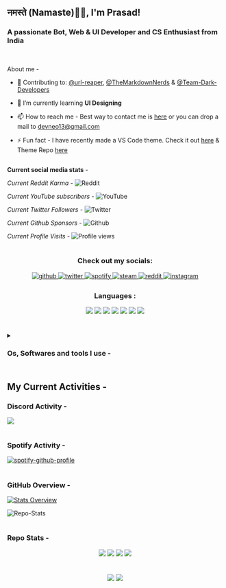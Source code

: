 <h2>नमस्ते (Namaste)🙏🏻, I'm Prasad!
<!--<img src="./kali-preview-boot.gif" alt="Kali" width="225" height="225"></h2>-->
<h3>A passionate Bot, Web & UI Developer and CS Enthusiast from India</h3>

<br>

About me -
- 🔭 Contributing to: [@url-reaper](https://github.com/url-reaper), [@TheMarkdownNerds](https://github.com/TheMarkdownNerds) & [@Team-Dark-Developers](https://github.com/Team-Dark-Developers)

- 🌱 I’m currently learning **UI Designing**

- 📫 How to reach me - Best way to contact me is [here](https://itzzneo13.github.io/contact.html) or you can drop a mail to devneo13@gmail.com

- ⚡ Fun fact - I have recently made a VS Code theme. Check it out [here](https://marketplace.visualstudio.com/items?itemName=ItzzNeo1305.minimal-theme) & Theme Repo [here](https://github.com/ItzzNeo13/Minimal-Theme)

##

**Current social media stats** -

_Current Reddit Karma_ - ![Reddit](https://img.shields.io/reddit/user-karma/combined/neomaster13?style=social)

_Current YouTube subscribers_ - ![YouTube](https://img.shields.io/youtube/channel/subscribers/UCQk5c315mey6VOzdB8Rhs5w?style=social)

_Current Twitter Followers_ - ![Twitter](https://img.shields.io/twitter/follow/itzzneo13?style=social)

_Current Github Sponsors_ - ![Github](https://img.shields.io/github/sponsors/Itzzneo13)

_Current Profile Visits_ - ![Profile views](https://gpvc.arturio.dev/ItzzNeo13)

#
 
<h3 align="center">Check out my socials: </h3>
<div align="center">
<a href="https://github.com/ItzzNeo13" target="_blank">
<img src=https://img.shields.io/badge/github-%2324292e.svg?&style=for-the-badge&logo=github&logoColor=white alt=github style="margin-bottom: 5px;" />
</a>
<a href="https://twitter.com/ItzzNeo13" target="_blank">
<img src=https://img.shields.io/badge/twitter-%2300acee.svg?&style=for-the-badge&logo=twitter&logoColor=white alt=twitter style="margin-bottom: 5px;" />
</a>
<a href="https://open.spotify.com/user/dc90xmqlj32pxk5pqxwdyxt8w?si=UjaAw4VzRBeY9YSRkRFKPA" target="_blank">
<img src=https://img.shields.io/badge/Spotify-1ED760?&style=for-the-badge&logo=spotify&logoColor=white alt=spotify style="margin-bottom: 5px;" />
</a>
<a href="https://steamcommunity.com/id/itzzneo13/" target="_blank">
<img src=https://img.shields.io/badge/steam-%23000000.svg?style=for-the-badge&logo=steam&logoColor=white alt=steam style="margin-bottom: 5px;" />
</a>
<a href="https://www.reddit.com/user/neomaster13" target="_blank">
<img src=https://img.shields.io/badge/Reddit-FF4500?style=for-the-badge&logo=reddit&logoColor=white alt=reddit style="margin-bottom: 5px;" />
</a>
<a href="https://discord.gg/VbbnMzV9RZ" target="_blank">
<img src=https://img.shields.io/badge/%3CDiscord%3E-%237289DA.svg?style=for-the-badge&logo=discord&logoColor=white alt=instagram style="margin-bottom: 5px;" />
</a>
 
</div>


<h3 align="center">Languages :</h3>
<div align="center">
<img src="https://img.shields.io/badge/C-3776AB?style=for-the-badge&logo=c&logoColor=white">
<img src="https://img.shields.io/badge/Python-FFD43B?style=for-the-badge&logo=python&logoColor=black">
<img src="https://img.shields.io/badge/HTML-F06529?style=for-the-badge&logo=html5&logoColor=white">
<img src="https://img.shields.io/badge/JSON-000000.svg?style=for-the-badge&logo=JSON&logoColor=white">
<!--<br>-->
<img src="https://img.shields.io/badge/CSS-2965F1?&style=for-the-badge&logo=css3&logoColor=white">
<img src="https://img.shields.io/badge/Markdown-000000?style=for-the-badge&logo=markdown&logoColor=white">
<img src="https://img.shields.io/badge/Tailwind_CSS-38B2AC?style=for-the-badge&logo=tailwind-css&logoColor=white">
</div>

#

<details><summary><h3>Os, Softwares and tools I use - </h3></summary><h4>OS:</h4>
<div>
<img src="https://img.shields.io/badge/Windows-0078D6.svg?style=for-the-badge&logo=Windows&logoColor=white" alt="Windows">
<a href="https://kali.org"><img src="https://img.shields.io/badge/Kali%20Linux-557C94.svg?style=for-the-badge&logo=Kali-Linux&logoColor=white" alt="Kali Linux"></a>
<img src="https://img.shields.io/badge/Android-3DDC84.svg?style=for-the-badge&logo=Android&logoColor=white" at="Android">
</div>


#

<h4>Softwares & tools:</h4>
<div>
<a href="https://code.visualstudio.com/"><img src="https://img.shields.io/badge/Visual%20Studio%20Code-007ACC.svg?style=for-the-badge&logo=Visual-Studio-Code&logoColor=white" alt="VS Code"></a>
<a href="https://figma.com"><img src="https://img.shields.io/badge/Figma-F24E1E.svg?style=for-the-badge&logo=Figma&logoColor=white" alt"Figma">
<a href="https://www.canva.com/"><img src="https://img.shields.io/badge/Canva-00C4CC.svg?style=for-the-badge&logo=Canva&logoColor=white" alt="Canva">
<a href="https://dribbble.com/"><img src="https://img.shields.io/badge/Dribbble-EA4C89.svg?style=for-the-badge&logo=Dribbble&logoColor=white" alt="Dribbble"></a><br>
<a href="https://stackoverflow.com"><img src="https://img.shields.io/badge/Stack%20Overflow-F58025.svg?style=for-the-badge&logo=Stack-Overflow&logoColor=white" alt="Stack Overflow"></a>
<a href="https://spotify.com"><img src="https://img.shields.io/badge/Spotify-1DB954.svg?style=for-the-badge&logo=Spotify&logoColor=white" alt="Spotify"></a>
<a href="https://fonts.google.com"><img src="https://img.shields.io/badge/Google%20Fonts-4285F4.svg?style=for-the-badge&logo=Google-Fonts&logoColor=white" alt="Google Fonts"></a>
<a href="https://shields.io"><img src="https://img.shields.io/badge/Shields.io-000000.svg?style=for-the-badge&logo=shieldsdotio&logoColor=white" alt="shield.io"></a>
<a href="https://www.dolby.com/experience/samsung/"><img src="https://img.shields.io/badge/Dolby-000000.svg?style=for-the-badge&logo=Dolby&logoColor=white" alt="Dolby"></a>
<a href="https://www.mozilla.org/en-US/firefox/new/"><img src="https://img.shields.io/badge/Firefox%20Browser-FF7139.svg?style=for-the-badge&logo=Firefox-Browser&logoColor=white" alt="Firefox"></a>
<a href="https://brave.com/"><img src="https://img.shields.io/badge/Brave-FB542B.svg?style=for-the-badge&logo=Brave&logoColor=white" alt="Brave"></a>
<a href="https://pages.github.com/"><img src="https://img.shields.io/badge/GitHub%20Pages-222222.svg?style=for-the-badge&logo=GitHub-Pages&logoColor=white" alt="GitHubPages"></a>
<a href="https://railway.app/"><img src="https://img.shields.io/badge/Railway-0B0D0E.svg?style=for-the-badge&logo=Railway&logoColor=white" alt="Railway"></a>
<a href="https://chrome.google.com/webstore/detail/ublock-origin/cjpalhdlnbpafiamejdnhcphjbkeiagm?hl=en"><img src="https://img.shields.io/badge/uBlock%20Origin-800000.svg?style=for-the-badge&logo=uBlock-Origin&logoColor=white" alt="UBlockOrigin"></a>
<a href="https://www.wikipedia.org/"><img src="https://img.shields.io/badge/Wikipedia-000000.svg?style=for-the-badge&logo=Wikipedia&logoColor=white" alt="Wikipedia"></a>
</div>
</details>

#


## My Current Activities -

### Discord Activity -
<a href="https://discord.com/users/756200102342688788"><img src="https://lanyard.cnrad.dev/api/756200102342688788?theme=dark&idleMessage=Minimal%20|%20Stoic%20|%20Eudaimonia"></a>

#

### Spotify Activity - 

[![spotify-github-profile](https://spotify-github-profile.vercel.app/api/view?uid=dc90xmqlj32pxk5pqxwdyxt8w&cover_image=true&theme=novatorem&bar_color=53b14f&bar_color_cover=true)](https://spotify-github-profile.vercel.app/api/view?uid=dc90xmqlj32pxk5pqxwdyxt8w&redirect=true)
#

### GitHub Overview - 

[![Stats Overview](https://raw.githubusercontent.com/ItzzNeo13/github-stats-transparent/output/generated/overview.svg)](https://github.com/rahul-jha98/github-stats-transparent)

![Repo-Stats](https://github-readme-stats.vercel.app/api/top-langs/?username=ItzzNeo13&theme=dark)

#
### Repo Stats - 
<div align="center">
<img src="https://img.shields.io/badge/Made%20with-Markdown-1f425f.svg">
<img src="https://img.shields.io/github/stars/ItzzNeo13/ItzzNeo13.svg">
<img src="https://img.shields.io/github/forks/ItzzNeo13/ItzzNeo13.svg">
<img src="https://img.shields.io/badge/Maintained%3F-yes-green.svg">

 #
 
 <a href="https://github.com/ItzzNeo13" alt="https://github.com/ItzzNeo13"><img src="https://img.shields.io/static/v1?style=for-the-badge&label=CREATED%20BY&message=ItzzNeo13&color=000000"></a>
<img src="https://img.shields.io/github/license/ItzzNeo13/ItzzNeo13?style=for-the-badge">
</div>

#

 
